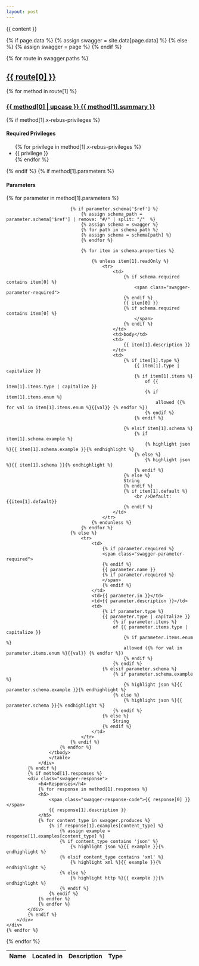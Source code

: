 ```yaml
---
layout: post
---
```

{{ content }}

{% if page.data %}
{% assign swagger = site.data[page.data] %}
{% else %}
{% assign swagger = page %}
{% endif %}

{% for route in swagger.paths %}
<div class="swagger-paths">
    <h2 class="swagger-path"><a href="#{{ route[0] }}" name="{{ route[0] }}">{{ route[0] }}</a></h2>
    {% for method in route[1] %}
    <div class="swagger-method swagger-method-{{ method[0] }}">
        <h3 class="swagger-method-title">
            <a href="#" class="swagger-method-link">
                <span class="swagger-method-name">{{ method[0] | upcase }}</span>
                {{ method[1].summary }}
            </a>
        </h3>
        <div class="swagger-method-details">
            {% if method[1].x-rebus-privileges %}
                <h4>Required Privileges</h4>
                <ul>
                    {% for privilege in method[1].x-rebus-privileges %}
                    <li>{{ privilege }}</li>
                    {% endfor %}
                </ul>
            {% endif %}
            {% if method[1].parameters %}
                <div class="swagger-parameters">
                    <h4>Parameters</h4>
                    <table class="swagger-parameters-table">
                        <thead>
                            <tr>
                                <th>Name</th>
                                <th>Located in</th>
                                <th>Description</th>
                                <th>Type</th>
                            <tr>
                        </thead>
                        <tbody>
                        {% for parameter in method[1].parameters %}

                            {% if parameter.schema['$ref'] %}
                                {% assign schema_path =  parameter.schema['$ref'] | remove: "#/" | split: "/"  %}
                                {% assign schema = swagger %}
                                {% for path in schema_path %}
                                {% assign schema = schema[path] %}
                                {% endfor %}

                                {% for item in schema.properties %}

                                    {% unless item[1].readOnly %}
                                        <tr>
                                            <td>
                                                {% if schema.required contains item[0] %}
                                                    <span class="swagger-parameter-required">
                                                {% endif %}
                                                {{ item[0] }}
                                                {% if schema.required contains item[0] %}
                                                    </span>
                                                {% endif %}
                                            </td>
                                            <td>body</td>
                                            <td>
                                                {{ item[1].description }}
                                            </td>
                                            <td>
                                                {% if item[1].type %}
                                                    {{ item[1].type | capitalize }}
                                                    {% if item[1].items %}
                                                        of {{ item[1].items.type | capitalize }}
                                                        {% if item[1].items.enum %}
                                                            allowed ({% for val in item[1].items.enum %}{{val}} {% endfor %})
                                                        {% endif %}
                                                    {% endif %}

                                                {% elsif item[1].schema %}
                                                    {% if item[1].schema.example %}
                                                        {% highlight json %}{{ item[1].schema.example }}{% endhighlight %}
                                                    {% else %}
                                                        {% highlight json %}{{ item[1].schema }}{% endhighlight %}
                                                    {% endif %}
                                                {% else %}
                                                String
                                                {% endif %}
                                                {% if item[1].default %}
                                                    <br />Default: {{item[1].default}}
                                                {% endif %}
                                            </td>
                                        </tr>
                                    {% endunless %}
                                {% endfor %}
                            {% else %}
                                <tr>
                                    <td>
                                        {% if parameter.required %}
                                        <span class="swagger-parameter-required">
                                        {% endif %}
                                        {{ parameter.name }}
                                        {% if parameter.required %}
                                        </span>
                                        {% endif %}
                                    </td>
                                    <td>{{ parameter.in }}</td>
                                    <td>{{ parameter.description }}</td>
                                    <td>
                                        {% if parameter.type %}
                                        {{ parameter.type | capitalize }}
                                            {% if parameter.items %}
                                            of {{ parameter.items.type | capitalize }}
                                                {% if parameter.items.enum %}
                                                allowed ({% for val in parameter.items.enum %}{{val}} {% endfor %})
                                                {% endif %}
                                            {% endif %}
                                        {% elsif parameter.schema %}
                                            {% if parameter.schema.example %}
                                                {% highlight json %}{{ parameter.schema.example }}{% endhighlight %}
                                            {% else %}
                                                {% highlight json %}{{ parameter.schema }}{% endhighlight %}
                                            {% endif %}
                                        {% else %}
                                            String
                                        {% endif %}
                                    </td>
                                </tr>
                            {% endif %}
                        {% endfor %}
                    </tbody>
                    </table>
                </div>
            {% endif %}
            {% if method[1].responses %}
            <div class="swagger-response">
                <h4>Responses</h4>
                {% for response in method[1].responses %}
                <h5>
                    <span class="swagger-response-code">{{ response[0] }}</span>
                    {{ response[1].description }}
                </h5>
                {% for content_type in swagger.produces %}
                    {% if response[1].examples[content_type] %}
                        {% assign example = response[1].examples[content_type] %}
                        {% if content_type contains 'json' %}
                            {% highlight json %}{{ example }}{% endhighlight %}
                        {% elsif content_type contains 'xml' %}
                            {% highlight xml %}{{ example }}{% endhighlight %}
                        {% else %}
                            {% highlight http %}{{ example }}{% endhighlight %}
                        {% endif %}
                    {% endif %}
                {% endfor %}
                {% endfor %}
            </div>
            {% endif %}
        </div>
    </div>
    {% endfor %}
</div>
{% endfor %}
<script type="text/javascript">
/* Add open/close toggles for REST methods */
$(document).ready(function(){
    $('.swagger-method-title').on('click',function(event){
        $(this).siblings('.swagger-method-details').toggleClass('open');
        event.preventDefault();
    })
});
</script>
